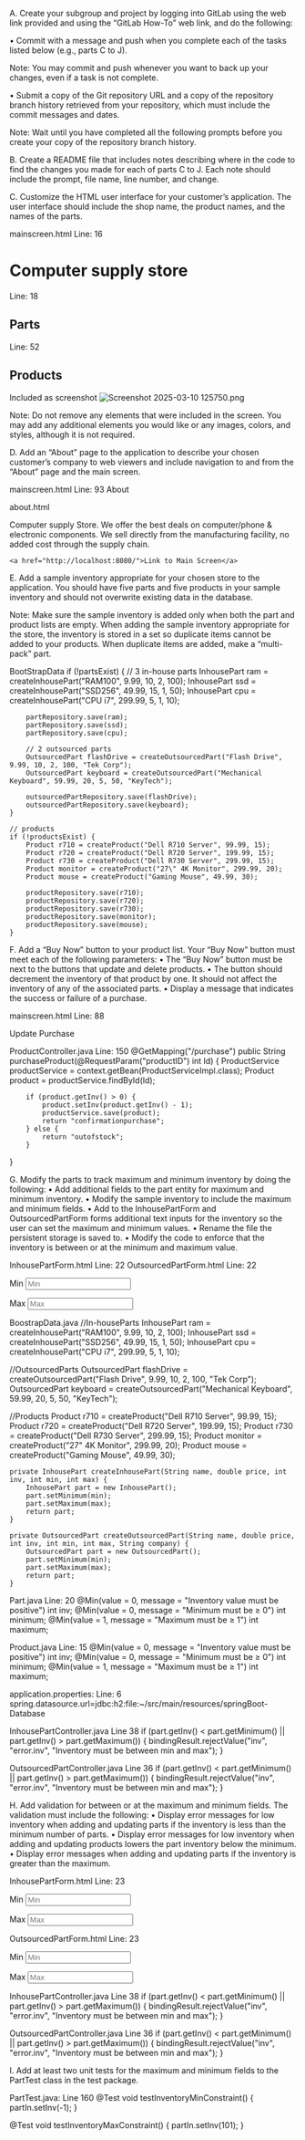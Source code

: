 A.  Create your subgroup and project by logging into GitLab using the web link provided and using the “GitLab How-To” web link, and do the following:

•  Commit with a message and push when you complete each of the tasks listed below (e.g., parts C to J).


Note: You may commit and push whenever you want to back up your changes, even if a task is not complete.


•  Submit a copy of the Git repository URL and a copy of the repository branch history retrieved from your repository, which must include the commit messages and dates.


Note: Wait until you have completed all the following prompts before you create your copy of the repository branch history.


B.  Create a README file that includes notes describing where in the code to find the changes you made for each of parts C to J. Each note should include the prompt, file name, line number, and change.


C.  Customize the HTML user interface for your customer’s application. The user interface should include the shop name, the product names, and the names of the parts.

mainscreen.html
Line: 16 <h1>Computer supply store</h1>
Line: 18 <h2>Parts</h2>
Line: 52 <h2>Products</h2>

Included as screenshot ![Screenshot 2025-03-10 125750.png](Screenshot%202025-03-10%20125750.png)

Note: Do not remove any elements that were included in the screen. You may add any additional elements you would like or any images, colors, and styles, although it is not required.


D.  Add an “About” page to the application to describe your chosen customer’s company to web viewers and include navigation to and from the “About” page and the main screen.

mainscreen.html Line: 93
<a th:href="@{about}" class="mt-3">About</a>

about.html
<!DOCTYPE html>
<html lang="en">
<head>
    <meta charset="UTF-8">
    <title>About Us</title>
    <link href="https://cdn.jsdelivr.net/npm/bootstrap@5.1.3/dist/css/bootstrap.min.css" rel="stylesheet">
</head>
<body class = "container p-5">
    <p>
    Computer supply Store. We offer the best deals on computer/phone & electronic components. We sell directly from the manufacturing facility, no added cost through the supply chain.
    </p>

    <a href="http://localhost:8080/">Link to Main Screen</a>
</body>
</html>



E.  Add a sample inventory appropriate for your chosen store to the application. You should have five parts and five products in your sample inventory and should not overwrite existing data in the database.


Note: Make sure the sample inventory is added only when both the part and product lists are empty. When adding the sample inventory appropriate for the store, the inventory is stored in a set so duplicate items cannot be added to your products. When duplicate items are added, make a “multi-pack” part.

BootStrapData
    if (!partsExist) {
        // 3 in-house parts
        InhousePart ram = createInhousePart("RAM100", 9.99, 10, 2, 100);
        InhousePart ssd = createInhousePart("SSD256", 49.99, 15, 1, 50);
        InhousePart cpu = createInhousePart("CPU i7", 299.99, 5, 1, 10);

        partRepository.save(ram);
        partRepository.save(ssd);
        partRepository.save(cpu);

        // 2 outsourced parts
        OutsourcedPart flashDrive = createOutsourcedPart("Flash Drive", 9.99, 10, 2, 100, "Tek Corp");
        OutsourcedPart keyboard = createOutsourcedPart("Mechanical Keyboard", 59.99, 20, 5, 50, "KeyTech");

        outsourcedPartRepository.save(flashDrive);
        outsourcedPartRepository.save(keyboard);
    }

    // products
    if (!productsExist) {
        Product r710 = createProduct("Dell R710 Server", 99.99, 15);
        Product r720 = createProduct("Dell R720 Server", 199.99, 15);
        Product r730 = createProduct("Dell R730 Server", 299.99, 15);
        Product monitor = createProduct("27\" 4K Monitor", 299.99, 20);
        Product mouse = createProduct("Gaming Mouse", 49.99, 30);

        productRepository.save(r710);
        productRepository.save(r720);
        productRepository.save(r730);
        productRepository.save(monitor);
        productRepository.save(mouse);
    }

F.  Add a “Buy Now” button to your product list. Your “Buy Now” button must meet each of the following parameters:
•  The “Buy Now” button must be next to the buttons that update and delete products.
• The button should decrement the inventory of that product by one. It should not affect the inventory of any of the associated parts.
•  Display a message that indicates the success or failure of a purchase.

mainscreen.html Line: 88
 <td>
      <a th:href="@{/UpdateProductForm(productID=${product.id})}" class="btn btn-primary btn-sm mb-3">Update</a> 
      <a th:href="@{/purchase(productID=${product.id})}" class="btn btn-primary btn-sm mb-3">Purchase</a> <!--@{/purchase({productID=${tempProduct.Id}})} post request function-->
 </td>

ProductController.java Line: 150
@GetMapping("/purchase")
    public String purchaseProduct(@RequestParam("productID") int Id) {
        ProductService productService = context.getBean(ProductServiceImpl.class);
        Product product = productService.findById(Id);

        if (product.getInv() > 0) {
            product.setInv(product.getInv() - 1);
            productService.save(product);
            return "confirmationpurchase";
        } else {
            return "outofstock";
        }
}

G.  Modify the parts to track maximum and minimum inventory by doing the following:
•  Add additional fields to the part entity for maximum and minimum inventory.
•  Modify the sample inventory to include the maximum and minimum fields.
•  Add to the InhousePartForm and OutsourcedPartForm forms additional text inputs for the inventory so the user can set the maximum and minimum values.
•  Rename the file the persistent storage is saved to.
•  Modify the code to enforce that the inventory is between or at the minimum and maximum value.

InhousePartForm.html Line: 22
OutsourcedPartForm.html Line: 22
    <p> Min <input type="text" id = "min" th:field="*{minimum}" placeholder="Min" class="form-control mb-4 col-4" required/>
        <span class="text-danger" th:errors="*{minimum}"></span>
    </p>
    <p> Max <input type="text" id = "max" th:field="*{maximum}" placeholder="Max" class="form-control mb-4 col-4" required/>
        <span class="text-danger" th:errors="*{maximum}"></span>
    </p>

BoostrapData.java
//In-houseParts
InhousePart ram = createInhousePart("RAM100", 9.99, 10, 2, 100);
InhousePart ssd = createInhousePart("SSD256", 49.99, 15, 1, 50);
InhousePart cpu = createInhousePart("CPU i7", 299.99, 5, 1, 10);

//OutsourcedParts
OutsourcedPart flashDrive = createOutsourcedPart("Flash Drive", 9.99, 10, 2, 100, "Tek Corp");
OutsourcedPart keyboard = createOutsourcedPart("Mechanical Keyboard", 59.99, 20, 5, 50, "KeyTech");

//Products
Product r710 = createProduct("Dell R710 Server", 99.99, 15);
Product r720 = createProduct("Dell R720 Server", 199.99, 15);
Product r730 = createProduct("Dell R730 Server", 299.99, 15);
Product monitor = createProduct("27\" 4K Monitor", 299.99, 20);
Product mouse = createProduct("Gaming Mouse", 49.99, 30);

    private InhousePart createInhousePart(String name, double price, int inv, int min, int max) {
        InhousePart part = new InhousePart();
        part.setMinimum(min);
        part.setMaximum(max);
        return part;
    }

    private OutsourcedPart createOutsourcedPart(String name, double price, int inv, int min, int max, String company) {
        OutsourcedPart part = new OutsourcedPart();
        part.setMinimum(min);
        part.setMaximum(max);
        return part;
    }


Part.java Line: 20
 @Min(value = 0, message = "Inventory value must be positive")
    int inv;
    @Min(value = 0, message = "Minimum must be ≥ 0")
    int minimum;
    @Min(value = 1, message = "Maximum must be ≥ 1")
    int maximum;

Product.java Line: 15
@Min(value = 0, message = "Inventory value must be positive")
int inv;
@Min(value = 0, message = "Minimum must be ≥ 0")
int minimum;
@Min(value = 1, message = "Maximum must be ≥ 1")
int maximum;

application.properties: Line: 6
    spring.datasource.url=jdbc:h2:file:~/src/main/resources/springBoot-Database


InhousePartController.java Line 38
if (part.getInv() < part.getMinimum() || part.getInv() > part.getMaximum()) {
bindingResult.rejectValue("inv", "error.inv", "Inventory must be between min and max");
}

OutsourcedPartController.java Line 36
if (part.getInv() < part.getMinimum() || part.getInv() > part.getMaximum()) {
bindingResult.rejectValue("inv", "error.inv", "Inventory must be between min and max");
}


H.  Add validation for between or at the maximum and minimum fields. The validation must include the following:
•  Display error messages for low inventory when adding and updating parts if the inventory is less than the minimum number of parts.
•  Display error messages for low inventory when adding and updating products lowers the part inventory below the minimum.
•  Display error messages when adding and updating parts if the inventory is greater than the maximum.

InhousePartForm.html Line: 23
<p> Min <input type="text" id = "min" th:field="*{minimum}" placeholder="Min" class="form-control mb-4 col-4" required/>
    <span class="text-danger" th:errors="*{minimum}"></span>
</p>
<p> Max <input type="text" id = "max" th:field="*{maximum}" placeholder="Max" class="form-control mb-4 col-4" required/>
    <span class="text-danger" th:errors="*{maximum}"></span>
</p>

OutsourcedPartForm.html Line: 23
<p> Min <input type="text" id = "min" th:field="*{minimum}" placeholder="Min" class="form-control mb-4 col-4" required/>
    <span class="text-danger" th:errors="*{minimum}"></span>
</p>
<p> Max <input type="text" id = "max" th:field="*{maximum}" placeholder="Max" class="form-control mb-4 col-4" required/>
    <span class="text-danger" th:errors="*{maximum}"></span>
</p>

InhousePartController.java Line 38
if (part.getInv() < part.getMinimum() || part.getInv() > part.getMaximum()) {
bindingResult.rejectValue("inv", "error.inv", "Inventory must be between min and max");
}

OutsourcedPartController.java Line 36
if (part.getInv() < part.getMinimum() || part.getInv() > part.getMaximum()) {
bindingResult.rejectValue("inv", "error.inv", "Inventory must be between min and max");
}

I.  Add at least two unit tests for the maximum and minimum fields to the PartTest class in the test package.

PartTest.java: Line 160
@Test
void testInventoryMinConstraint() {
    partIn.setInv(-1);
}

@Test
void testInventoryMaxConstraint() {
    partIn.setInv(101);
}